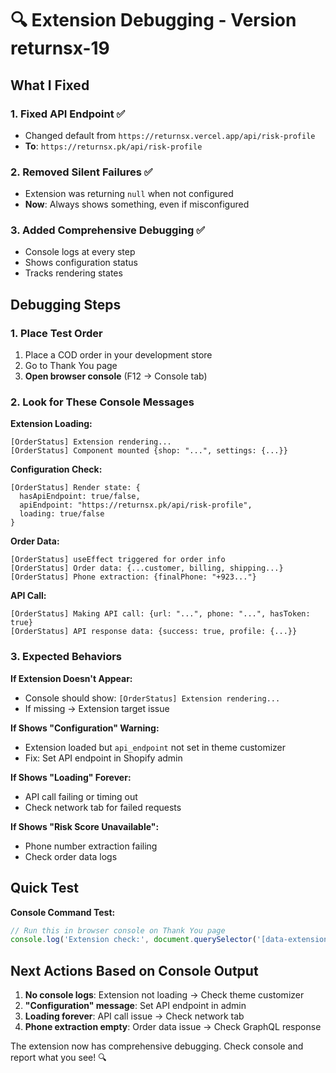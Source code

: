 # 🔍 Extension Debugging - Version returnsx-19

## What I Fixed

### 1. **Fixed API Endpoint** ✅
- Changed default from `https://returnsx.vercel.app/api/risk-profile` 
- **To**: `https://returnsx.pk/api/risk-profile`

### 2. **Removed Silent Failures** ✅
- Extension was returning `null` when not configured
- **Now**: Always shows something, even if misconfigured

### 3. **Added Comprehensive Debugging** ✅
- Console logs at every step
- Shows configuration status
- Tracks rendering states

## Debugging Steps

### 1. **Place Test Order**
1. Place a COD order in your development store
2. Go to Thank You page
3. **Open browser console** (F12 → Console tab)

### 2. **Look for These Console Messages**

**Extension Loading:**
```
[OrderStatus] Extension rendering...
[OrderStatus] Component mounted {shop: "...", settings: {...}}
```

**Configuration Check:**
```
[OrderStatus] Render state: {
  hasApiEndpoint: true/false,
  apiEndpoint: "https://returnsx.pk/api/risk-profile",
  loading: true/false
}
```

**Order Data:**
```
[OrderStatus] useEffect triggered for order info
[OrderStatus] Order data: {...customer, billing, shipping...}
[OrderStatus] Phone extraction: {finalPhone: "+923..."}
```

**API Call:**
```
[OrderStatus] Making API call: {url: "...", phone: "...", hasToken: true}
[OrderStatus] API response data: {success: true, profile: {...}}
```

### 3. **Expected Behaviors**

**If Extension Doesn't Appear:**
- Console should show: `[OrderStatus] Extension rendering...`
- If missing → Extension target issue

**If Shows "Configuration" Warning:**
- Extension loaded but `api_endpoint` not set in theme customizer
- Fix: Set API endpoint in Shopify admin

**If Shows "Loading" Forever:**
- API call failing or timing out
- Check network tab for failed requests

**If Shows "Risk Score Unavailable":**
- Phone number extraction failing
- Check order data logs

## Quick Test

**Console Command Test:**
```javascript
// Run this in browser console on Thank You page
console.log('Extension check:', document.querySelector('[data-extension]'));
```

## Next Actions Based on Console Output

1. **No console logs**: Extension not loading → Check theme customizer
2. **"Configuration" message**: Set API endpoint in admin
3. **Loading forever**: API call issue → Check network tab  
4. **Phone extraction empty**: Order data issue → Check GraphQL response

The extension now has comprehensive debugging. Check console and report what you see! 🔍